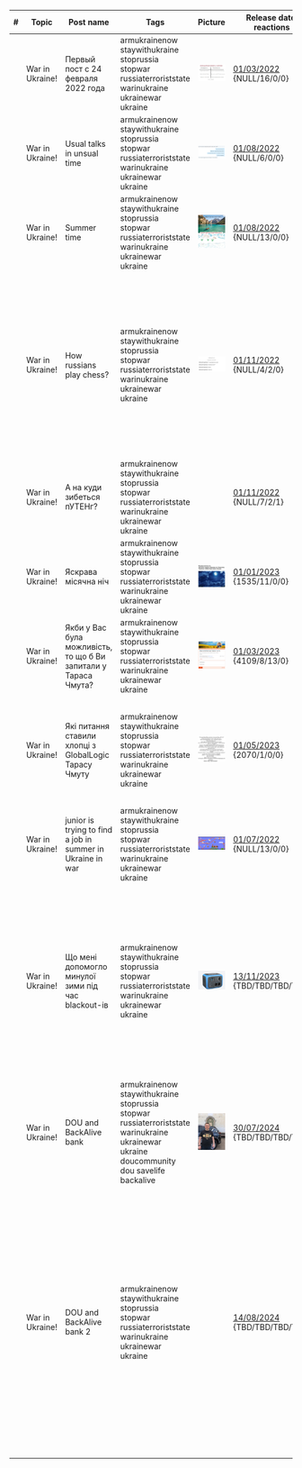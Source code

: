 | # | Topic | Post name   | Tags           | Picture     | Release date, reactions |  Post    | Links         |
| - | ------|-------------|----------------|-------------|-------------------------|----------|:-------------:|
|   | War in Ukraine! | Первый пост с 24 февраля 2022 года | armukrainenow staywithukraine stoprussia stopwar russiaterroriststate warinukraine ukrainewar ukraine | <img src="./Images/RussansInUkraine.jpg" alt="UsualTalks" /> | [01/03/2022](https://www.linkedin.com/posts/dimanikulin_%D0%B4%D0%B0-%D1%8F-%D0%B3%D0%BE%D0%B2%D0%BE%D1%80%D0%B8%D0%BB-%D1%87%D1%82%D0%BE-%D0%BD%D0%B0-%D0%BB%D0%B8%D0%BD%D0%BA%D0%B5%D0%B4%D0%B5-%D0%BD%D0%B5%D1%82-%D0%BC%D0%B5%D1%81%D1%82%D0%B0-%D0%B4%D0%BB%D1%8F-activity-6927370042426707968-O7jY?utm_source=share&utm_medium=member_desktop)  {NULL/16/0/0} | Да, я говорил, что на Линкеде нет места для политоты. Но так-то было до 24 февраля  | |
|   | War in Ukraine! | Usual talks in unsual time | armukrainenow staywithukraine stoprussia stopwar russiaterroriststate warinukraine ukrainewar ukraine | <img src="./Images/UsualTalks.jpg" alt="UsualTalks" /> | [01/08/2022](https://www.linkedin.com/posts/dimanikulin_standwithukraine-warinukraine-activity-6962298071544135680-Szog?utm_source=share&utm_medium=member_desktop) {NULL/6/0/0} | Обычный разговор, в "необычное" время. | |
|   | War in Ukraine! | Summer time | armukrainenow staywithukraine stoprussia stopwar russiaterroriststate warinukraine ukrainewar ukraine | <img src="./Images/SummerTime.jpg" alt="SummerTime" /> | [01/08/2022](https://www.linkedin.com/posts/dimanikulin_ukrainewar-ukraine-summer-activity-6957738620485005312-kqEc?utm_source=share&utm_medium=member_desktop) {NULL/13/0/0} | Summer is definitely a time for vacation, relaxing ... But there are some "nuances" | |
|   | War in Ukraine! | How russians play chess? | armukrainenow staywithukraine stoprussia stopwar russiaterroriststate warinukraine ukrainewar ukraine | <img src="./Images/RussansInGame.jpg" alt="Russans In Game" /> | [01/11/2022](https://www.linkedin.com/posts/dimanikulin_russiaterroriststate-warinukraine-stoprussia-activity-7000377148582563840-kZNd?utm_source=share&utm_medium=member_desktop) {NULL/4/2/0} | Yes, it is not really easy to resign. Even when you just play chess and when you have already lost. When I am loosing chess game I am saying "thank you, well played" and I am getting upset. It differs from what usually rUSSIANS do. They say all rude words they even know when they loose just chess game. Another example what rUSSIANS do when they loose the "GAME" on real battle field - they bomb usual people, infrastructure like usual TERRORISTS. | |
|   | War in Ukraine! | А на куди зибеться пУТЕНг? | armukrainenow staywithukraine stoprussia stopwar russiaterroriststate warinukraine ukrainewar ukraine | | [01/11/2022](https://www.linkedin.com/posts/dimanikulin_warinukraine-staywithukraine-activity-6987497817262972928-os1e?utm_source=share&utm_medium=member_desktop) {NULL/7/2/1} | Яник зибався на ростов. А на куди зибеться пУТЕНг? - До яника **1%**; - На картопля-ленд **4%**; - На Марс з Маском **11%**; - До жиріка **84%**; 135 votes. | |
|   | War in Ukraine! | Яскрава місячна ніч | armukrainenow staywithukraine stoprussia stopwar russiaterroriststate warinukraine ukrainewar ukraine | <img src="./Images/shaheds.jpg" alt="shaheds.jpg" /> | [01/01/2023](https://www.linkedin.com/posts/dimanikulin_warinukraine-stoprussia-activity-7018150699758727169-qItq?utm_source=share&utm_medium=member_desktop) {1535/11/0/0} | Яскрава місячна ніч. Звичайна людина: Красива ніч. Романтика. Українець: Добре буде видно "Шахеди".  | |
|   | War in Ukraine! | Якби у Вас була можливість, то що б Ви запитали у Тараса Чмута? | armukrainenow staywithukraine stoprussia stopwar russiaterroriststate warinukraine ukrainewar ukraine | <img src="./Images/QuestionsToTarasChmut.png" alt="Questions To Taras Chmut"/> | [01/03/2023](https://www.linkedin.com/posts/dimanikulin_globallogic-savelife-staywithukraine-activity-7046022484441149441-Ium7?utm_source=share&utm_medium=member_desktop) {4109/8/13/0} | П.С. Наступні питання не пропонувати: - Що там по русі?; - Що було в чорному ящику Кирила Буданова? - Коли ми отримаємо Ф-16? | |
|   | War in Ukraine! | Які питання ставили хлопці з GlobalLogic Тарасу Чмуту | armukrainenow staywithukraine stoprussia stopwar russiaterroriststate warinukraine ukrainewar ukraine | <img src="./Images/QuestionsToTarasChmut2.png" alt= "Questions To Taras Chmut 2"/> | [01/05/2023](https://www.linkedin.com/posts/dimanikulin_globallogic-armukrainenow-staywithukraine-activity-7058710292825874433-_gHi?utm_source=share&utm_medium=member_desktop) {2070/1/0/0} | Місяць тому мене запитали, які питання ставили хлопці з GlobalLogic Тарасу Чмуту на зустрічі з ним. Ось вони. Якщо вам цікаво напишіть у коментах які питання цікаві та на які питання ви хотіли б дізнатися відповіді? | |
|   | War in Ukraine! | junior is trying to find a job in summer in Ukraine in war | armukrainenow staywithukraine stoprussia stopwar russiaterroriststate warinukraine ukrainewar ukraine | <img src="./Images/FindJobInSummer.png" alt="FindJobInSummer.png" /> | [01/07/2022](https://www.linkedin.com/posts/dimanikulin_ukrainewar-ukraine-summer-activity-6957738620485005312-kqEc?utm_source=share&utm_medium=member_desktop)  {NULL/13/0/0} | When junior is trying to find a job in summer... in Ukraine.... in war. Invest(hire) in them now and you will have nice ROI soon! | |
|   | War in Ukraine! | Що мені допомогло минулої зими під час blackout-ів | armukrainenow staywithukraine stoprussia stopwar russiaterroriststate warinukraine ukrainewar ukraine | <img src="./Images/BLUETTI AC50S.jfif" alt="BLUETTI AC50S"/> | [13/11/2023](https://www.linkedin.com/posts/dimanikulin_%D1%89%D0%BE-%D0%BC%D0%B5%D0%BD%D1%96-%D0%B4%D0%BE%D0%BF%D0%BE%D0%BC%D0%BE%D0%B3%D0%BB%D0%BE-%D0%BC%D0%B8%D0%BD%D1%83%D0%BB%D0%BE%D1%97-%D0%B7%D0%B8%D0%BC%D0%B8-%D0%BF%D1%96%D0%B4-%D1%87%D0%B0%D1%81-blackout-%D1%96%D0%B2-activity-7129735104486080512-MALD?utm_source=share&utm_medium=member_desktop)  {TBD/TBD/TBD/TBD} | - Запас питної та технічної води на 3 дні; - Сухи пайки, консерви, сублімовані продукти (каші); - BLUETTI AC50S Blue; - Лампи на акумуляторах; - Запас свічок, сірників та батарейок; - Теплі домашні речі, ковдри; - 2 додаткових sim карти для мобільного інтернету (тобто маю карти Life, Vodafone та Kyivstar); Також придбав домашній вогнегасник. А що допомогло Вам чого немає у цьому чек-листі? | |
|   | War in Ukraine! | DOU and BackAlive bank | armukrainenow staywithukraine stoprussia stopwar russiaterroriststate warinukraine ukrainewar ukraine  doucommunity dou savelife backalive | <img src="./Images/me.jfif" alt="me"/> | [30/07/2024](https://www.linkedin.com/posts/dimanikulin_staywithukraine-stoprussia-russiaterroriststate-activity-7223923409699655680-70jL?utm_source=share&utm_medium=member_desktop)  {TBD/TBD/TBD/TBD} | Я тут щось знайшов. Хтось у спільноті може вгадати де це, і з чим та машинка пов'язана? Та ще, за кожну вподобайку, комент та репост – надсилаю відповідно 20/50/100 гривень туди. Так-так, саме туди.  | |
|   | War in Ukraine! | DOU and BackAlive bank 2 | armukrainenow staywithukraine stoprussia stopwar russiaterroriststate warinukraine ukrainewar ukraine | | [14/08/2024](https://www.linkedin.com/posts/dimanikulin_%D0%B7%D0%B0%D0%B3%D1%96%D0%BD-%D1%96%D1%82-%D0%BC%D1%96%D1%81%D1%96%D1%8F-50%D0%BC%D1%96%D0%BB%D1%8C%D0%B9%D0%BE%D0%BD%D1%96%D0%B2-%D0%B2%D0%B8%D0%B3%D1%80%D0%B0%D0%B9%D1%82%D0%B5-activity-7229397440838127616-FReB?utm_source=share&utm_medium=member_desktop) {TBD/TBD/TBD/TBD} | У минулому пості (лінк у коментах) я викладав фото машини і питав, де вона і з чим вона пов'язана. На жаль, ніхто не дав відповіді. Це місце – Київ, ВДНГ. А машина - приз за донат на спільний збір DOU та Повернись Живим - <https://lnkd.in/gyXbFGAh>. Тож прошу долучитися до збору. Дуже вдячний за підтримку у розповсюдженні минулого посту. Він набрав багато вподобайок, коментів та репостів. Також буду вдячний за репости, вподобайки та коменті для цього поста. І так, як обіцяв, переказав "туди" 2000 грн за сумою вподобайок, коментів та репостів. Скрін переказу у коментах.| |
